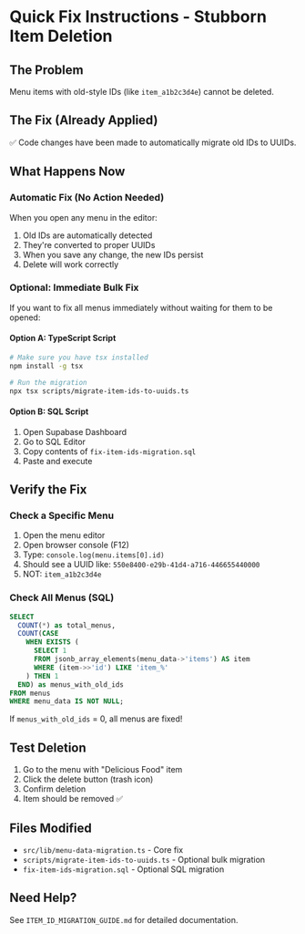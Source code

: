 # Quick Fix Instructions - Stubborn Item Deletion

## The Problem
Menu items with old-style IDs (like `item_a1b2c3d4e`) cannot be deleted.

## The Fix (Already Applied)
✅ Code changes have been made to automatically migrate old IDs to UUIDs.

## What Happens Now

### Automatic Fix (No Action Needed)
When you open any menu in the editor:
1. Old IDs are automatically detected
2. They're converted to proper UUIDs
3. When you save any change, the new IDs persist
4. Delete will work correctly

### Optional: Immediate Bulk Fix

If you want to fix all menus immediately without waiting for them to be opened:

#### Option A: TypeScript Script
```bash
# Make sure you have tsx installed
npm install -g tsx

# Run the migration
npx tsx scripts/migrate-item-ids-to-uuids.ts
```

#### Option B: SQL Script
1. Open Supabase Dashboard
2. Go to SQL Editor
3. Copy contents of `fix-item-ids-migration.sql`
4. Paste and execute

## Verify the Fix

### Check a Specific Menu
1. Open the menu editor
2. Open browser console (F12)
3. Type: `console.log(menu.items[0].id)`
4. Should see a UUID like: `550e8400-e29b-41d4-a716-446655440000`
5. NOT: `item_a1b2c3d4e`

### Check All Menus (SQL)
```sql
SELECT 
  COUNT(*) as total_menus,
  COUNT(CASE 
    WHEN EXISTS (
      SELECT 1 
      FROM jsonb_array_elements(menu_data->'items') AS item
      WHERE (item->>'id') LIKE 'item_%'
    ) THEN 1 
  END) as menus_with_old_ids
FROM menus
WHERE menu_data IS NOT NULL;
```

If `menus_with_old_ids` = 0, all menus are fixed!

## Test Deletion

1. Go to the menu with "Delicious Food" item
2. Click the delete button (trash icon)
3. Confirm deletion
4. Item should be removed ✅

## Files Modified

- `src/lib/menu-data-migration.ts` - Core fix
- `scripts/migrate-item-ids-to-uuids.ts` - Optional bulk migration
- `fix-item-ids-migration.sql` - Optional SQL migration

## Need Help?

See `ITEM_ID_MIGRATION_GUIDE.md` for detailed documentation.
